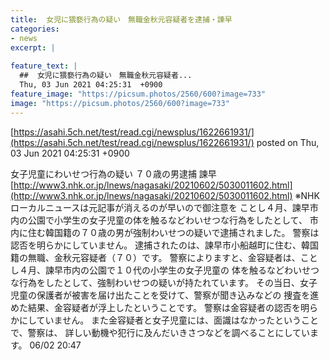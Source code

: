 ```yaml
---
title:  女児に猥褻行為の疑い　無職金秋元容疑者を逮捕・諫早 
categories:
- news
excerpt: |
  
feature_text: |
  ##  女児に猥褻行為の疑い　無職金秋元容疑者...
  Thu, 03 Jun 2021 04:25:31  +0900
feature_image: "https://picsum.photos/2560/600?image=733"
image: "https://picsum.photos/2560/600?image=733"
---
```


[https://asahi.5ch.net/test/read.cgi/newsplus/1622661931/](https://asahi.5ch.net/test/read.cgi/newsplus/1622661931/)
posted on Thu, 03 Jun 2021 04:25:31  +0900

<!--more-->

女子児童にわいせつ行為の疑い ７０歳の男逮捕 諫早 [http://www3.nhk.or.jp/lnews/nagasaki/20210602/5030011602.html](http://www3.nhk.or.jp/lnews/nagasaki/20210602/5030011602.html) ※NHKローカルニュースは元記事が消えるのが早いので御注意を ことし４月、諫早市内の公園で小学生の女子児童の体を触るなどわいせつな行為をしたとして、 市内に住む韓国籍の７０歳の男が強制わいせつの疑いで逮捕されました。 警察は認否を明らかにしていません。 逮捕されたのは、諫早市小船越町に住む、韓国籍の無職、金秋元容疑者（７０）です。 警察によりますと、金容疑者は、ことし４月、諫早市内の公園で１０代の小学生の女子児童の 体を触るなどわいせつな行為をしたとして、強制わいせつの疑いが持たれています。 その当日、女子児童の保護者が被害を届け出たことを受けて、警察が聞き込みなどの 捜査を進めた結果、金容疑者が浮上したということです。 警察は金容疑者の認否を明らかにしていません。 また金容疑者と女子児童には、面識はなかったということで、警察は、 詳しい動機や犯行に及んだいきさつなどを調べることにしています。 06/02 20:47
